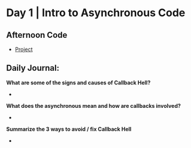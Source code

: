 # Day 1 | Intro to Asynchronous Code

## Afternoon Code
+ [Project](link)

## Daily Journal:

**What are some of the signs and causes of Callback Hell?**

+ 

**What does the asynchronous mean and how are callbacks involved?**

+ 

**Summarize the 3 ways to avoid / fix Callback Hell**

+ 